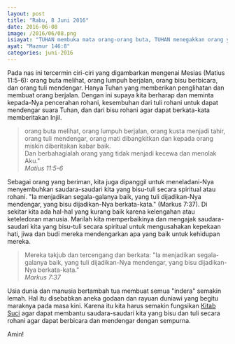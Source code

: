 ```yaml
---
layout: post
title: "Rabu, 8 Juni 2016"
date: 2016-06-08
image: /2016/06/08.png
isiayat: "TUHAN membuka mata orang-orang buta, TUHAN menegakkan orang yang tertunduk, TUHAN mengasihi orang-orang benar."
ayat: "Mazmur 146:8"
categories: juni-2016
---
```


Pada nas ini tercermin ciri-ciri yang digambarkan mengenai Mesias (Matius 11:5-6): orang buta melihat, orang lumpuh berjalan, orang bisu berbicara, dan orang tuli mendengar. Hanya Tuhan yang memberikan penglihatan dan membuat orang berjalan. Dengan ini supaya kita berharap dan meminta kepada-Nya pencerahan rohani, kesembuhan dari tuli rohani untuk dapat mendengar suara Tuhan, dan dari bisu rohani agar dapat berkata-kata memberitakan Injil.

<blockquote>orang buta melihat, orang lumpuh berjalan, orang kusta menjadi tahir, orang tuli mendengar, orang mati dibangkitkan dan kepada orang miskin diberitakan kabar baik.<br />
Dan berbahagialah orang yang tidak menjadi kecewa dan menolak Aku."
<br /><cite>Matius 11:5-6</cite></blockquote>

Sebagai orang yang beriman, kita juga dipanggil untuk meneladani-Nya menyembuhkan saudara-saudari kita yang bisu-tuli secara spiritual atau rohani. "Ia menjadikan segala-galanya baik, yang tuli dijadikan-Nya mendengar, yang bisu dijadikan-Nya berkata-kata." (Markus 7:37). Di sekitar kita ada hal-hal yang kurang baik karena kelengahan atau keteledoran manusia. Marilah kita memperbaikinya dan mengajak saudara-saudari kita yang bisu-tuli secara spiritual untuk mengusahakan kepekaan hati, jiwa dan budi mereka mendengarkan apa yang baik untuk kehidupan mereka.

<blockquote>Mereka takjub dan tercengang dan berkata: "Ia menjadikan segala-galanya baik, yang tuli dijadikan-Nya mendengar, yang bisu dijadikan-Nya berkata-kata."
<br /><cite>Markus 7:37</cite></blockquote>

Usia dunia dan manusia bertambah tua membuat semua "indera" semakin lemah. Hal itu disebabkan aneka godaan dan rayuan duniawi yang begitu maraknya pada masa kini. Karena itu kita harus semakin fungsikan <a href="https://alkitab.ikutlahaku.com">Kitab Suci</a> agar dapat membantu saudara-saudari kita yang bisu dan tuli secara rohani agar dapat berbicara dan mendengar dengan sempurna.

Amin!